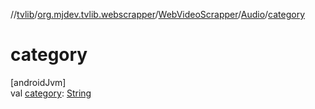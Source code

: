 //[tvlib](../../../../index.md)/[org.mjdev.tvlib.webscrapper](../../index.md)/[WebVideoScrapper](../index.md)/[Audio](index.md)/[category](category.md)

# category

[androidJvm]\
val [category](category.md): [String](https://kotlinlang.org/api/latest/jvm/stdlib/kotlin/-string/index.html)
